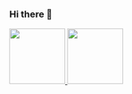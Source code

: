 ### Hi there 👋

<a href="https://github.com/isBibong">
  <img height="100em" src="https://github-readme-stats.vercel.app/api?username=isBibong&theme=buefy&show_icons=true" />
  <img height="100em" src="https://github-readme-stats.vercel.app/api/top-langs/?username=isBibong&theme=buefy&layout=compact" />
</a>
